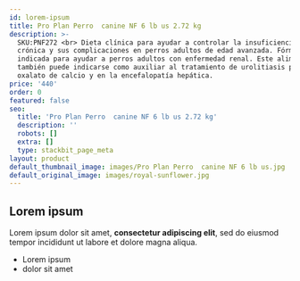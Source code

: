 ```yaml
---
id: lorem-ipsum
title: Pro Plan Perro  canine NF 6 lb us 2.72 kg
description: >-
  SKU:PNF272 <br> Dieta clínica para ayudar a controlar la insuficiencia renal
  crónica y sus complicaciones en perros adultos de edad avanzada. Fórmula
  indicada para ayudar a perros adultos con enfermedad renal. Este alimento
  también puede indicarse como auxiliar al tratamiento de urolitiasis por
  oxalato de calcio y en la encefalopatía hepática.
price: '440'
order: 0
featured: false
seo:
  title: 'Pro Plan Perro  canine NF 6 lb us 2.72 kg'
  description: ''
  robots: []
  extra: []
  type: stackbit_page_meta
layout: product
default_thumbnail_image: images/Pro Plan Perro  canine NF 6 lb us.jpg
default_original_image: images/royal-sunflower.jpg
---
```

## Lorem ipsum

Lorem ipsum dolor sit amet, **consectetur adipiscing elit**, sed do eiusmod tempor incididunt ut labore et dolore magna aliqua.

- Lorem ipsum
- dolor sit amet